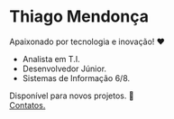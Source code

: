 # Thiago Mendonça

Apaixonado por tecnologia e inovação! ❤

- Analista em T.I.
- Desenvolvedor Júnior.
- Sistemas de Informação 6/8.

Disponível para novos projetos. 🖖  
[Contatos.](thiagodebugs.github.io/link-bio)
